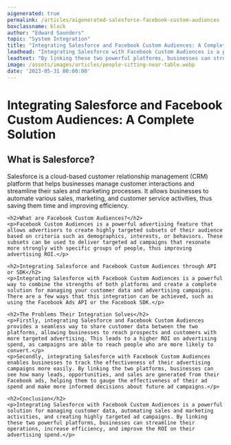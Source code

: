 ```yaml
---
aigenerated: true
permalink: /articles/aigenerated-salesforce-facebook-custom-audiences
boxclassname: black
author: "Edward Saunders"
topic: "System Integration"
title: "Integrating Salesforce and Facebook Custom Audiences: A Complete Solution"
leadhead: "Integrating Salesforce with Facebook Custom Audiences is a powerful solution for managing customer data, automating sales and marketing activities, and creating highly targeted ad campaigns"
leadtext: "By linking these two powerful platforms, businesses can streamline their operations, increase efficiency, and improve the ROI on their advertising spend."
image: /assets/images/articles/people-sitting-near-table.webp
date: '2023-05-31 00:00:00'
---
```

<div class="arttext">	<h1>Integrating Salesforce and Facebook Custom Audiences: A Complete Solution</h1>
	<h2>What is Salesforce?</h2>
	<p>Salesforce is a cloud-based customer relationship management (CRM) platform that helps businesses manage customer interactions and streamline their sales and marketing processes. It allows businesses to automate various sales, marketing, and customer service activities, thus saving them time and improving efficiency.</p>

	<h2>What are Facebook Custom Audiences?</h2>
	<p>Facebook Custom Audiences is a powerful advertising feature that allows advertisers to create highly targeted subsets of their audience based on criteria such as demographics, interests, or behaviors. These subsets can be used to deliver targeted ad campaigns that resonate more strongly with specific groups of people, thus improving advertising ROI.</p>

	<h2>Integrating Salesforce and Facebook Custom Audiences through API or SDK</h2>
	<p>Integrating Salesforce with Facebook Custom Audiences is a powerful way to combine the strengths of both platforms and create a complete solution for managing your customer data and advertising campaigns. There are a few ways that this integration can be achieved, such as using the Facebook Ads API or the Facebook SDK.</p>

	<h2>The Problems Their Integration Solves</h2>
	<p>Firstly, integrating Salesforce and Facebook Custom Audiences provides a seamless way to share customer data between the two platforms, allowing businesses to reach prospects and customers with more targeted advertising. This leads to a higher ROI on advertising spend, as campaigns are able to reach people who are more likely to convert.</p>
	<p>Secondly, integrating Salesforce with Facebook Custom Audiences enables businesses to track the effectiveness of their advertising campaigns more easily. By linking the two platforms, businesses can see how many leads, opportunities, and sales are generated from their Facebook ads, helping them to gauge the effectiveness of their ad spend and make more informed decisions about future ad campaigns.</p>

	<h2>Conclusion</h2>
	<p>Integrating Salesforce with Facebook Custom Audiences is a powerful solution for managing customer data, automating sales and marketing activities, and creating highly targeted ad campaigns. By linking these two powerful platforms, businesses can streamline their operations, increase efficiency, and improve the ROI on their advertising spend.</p>
</div>